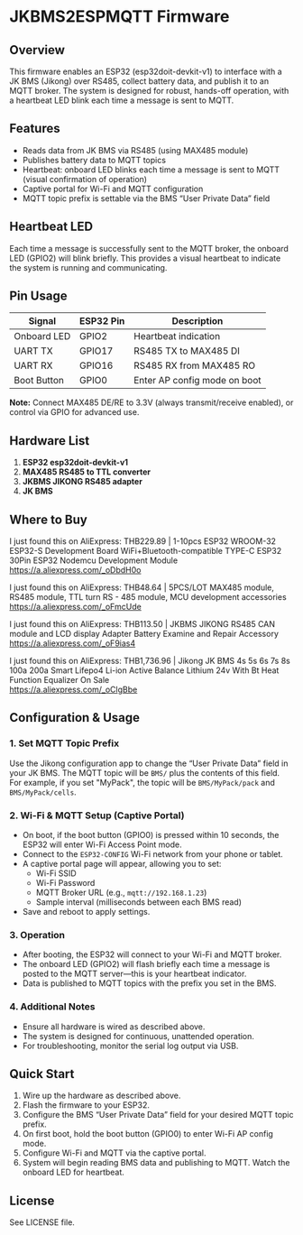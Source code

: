 # JKBMS2ESPMQTT Firmware

## Overview
This firmware enables an ESP32 (esp32doit-devkit-v1) to interface with a JK BMS (Jikong) over RS485, collect battery data, and publish it to an MQTT broker. The system is designed for robust, hands-off operation, with a heartbeat LED blink each time a message is sent to MQTT.

## Features
- Reads data from JK BMS via RS485 (using MAX485 module)
- Publishes battery data to MQTT topics
- Heartbeat: onboard LED blinks each time a message is sent to MQTT (visual confirmation of operation)
- Captive portal for Wi-Fi and MQTT configuration
- MQTT topic prefix is settable via the BMS “User Private Data” field

## Heartbeat LED
Each time a message is successfully sent to the MQTT broker, the onboard LED (GPIO2) will blink briefly. This provides a visual heartbeat to indicate the system is running and communicating.

## Pin Usage
| Signal         | ESP32 Pin      | Description                       |
|---------------|---------------|-----------------------------------|
| Onboard LED   | GPIO2         | Heartbeat indication              |
| UART TX       | GPIO17        | RS485 TX to MAX485 DI             |
| UART RX       | GPIO16        | RS485 RX from MAX485 RO           |
| Boot Button   | GPIO0         | Enter AP config mode on boot      |

**Note:** Connect MAX485 DE/RE to 3.3V (always transmit/receive enabled), or control via GPIO for advanced use.

## Hardware List
1. **ESP32 esp32doit-devkit-v1**
2. **MAX485 RS485 to TTL converter**
3. **JKBMS JIKONG RS485 adapter**
4. **JK BMS**

## Where to Buy


I just found this on AliExpress: THB229.89 | 1-10pcs ESP32 WROOM-32 ESP32-S Development Board WiFi+Bluetooth-compatible TYPE-C ESP32 30Pin ESP32 Nodemcu Development Module  
https://a.aliexpress.com/_oDbdH0o

I just found this on AliExpress: THB48.64 | 5PCS/LOT MAX485 module, RS485 module, TTL turn RS - 485 module, MCU development accessories  
https://a.aliexpress.com/_oFmcUde

I just found this on AliExpress: THB113.50 | JKBMS JIKONG RS485 CAN module  and LCD display Adapter Battery Examine and Repair Accessory  
https://a.aliexpress.com/_oF9ias4

I just found this on AliExpress: THB1,736.96 | Jikong JK BMS 4s 5s 6s 7s 8s 100a 200a Smart Lifepo4 Li-ion Active Balance Lithium 24v With Bt Heat Function Equalizer On Sale  
https://a.aliexpress.com/_oClgBbe


## Configuration & Usage

### 1. Set MQTT Topic Prefix
Use the Jikong configuration app to change the “User Private Data” field in your JK BMS. The MQTT topic will be `BMS/` plus the contents of this field. For example, if you set "MyPack", the topic will be `BMS/MyPack/pack` and `BMS/MyPack/cells`.

### 2. Wi-Fi & MQTT Setup (Captive Portal)
- On boot, if the boot button (GPIO0) is pressed within 10 seconds, the ESP32 will enter Wi-Fi Access Point mode.
- Connect to the `ESP32-CONFIG` Wi-Fi network from your phone or tablet.
- A captive portal page will appear, allowing you to set:
  - Wi-Fi SSID
  - Wi-Fi Password
  - MQTT Broker URL (e.g., `mqtt://192.168.1.23`)
  - Sample interval (milliseconds between each BMS read)
- Save and reboot to apply settings.

### 3. Operation
- After booting, the ESP32 will connect to your Wi-Fi and MQTT broker.
- The onboard LED (GPIO2) will flash briefly each time a message is posted to the MQTT server—this is your heartbeat indicator.
- Data is published to MQTT topics with the prefix you set in the BMS.

### 4. Additional Notes
- Ensure all hardware is wired as described above.
- The system is designed for continuous, unattended operation.
- For troubleshooting, monitor the serial log output via USB.

## Quick Start
1. Wire up the hardware as described above.
2. Flash the firmware to your ESP32.
3. Configure the BMS “User Private Data” field for your desired MQTT topic prefix.
4. On first boot, hold the boot button (GPIO0) to enter Wi-Fi AP config mode.
5. Configure Wi-Fi and MQTT via the captive portal.
6. System will begin reading BMS data and publishing to MQTT. Watch the onboard LED for heartbeat.

## License
See LICENSE file.
